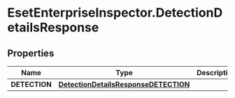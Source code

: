# EsetEnterpriseInspector.DetectionDetailsResponse

## Properties

Name | Type | Description | Notes
------------ | ------------- | ------------- | -------------
**DETECTION** | [**DetectionDetailsResponseDETECTION**](DetectionDetailsResponseDETECTION.md) |  | [optional] 


